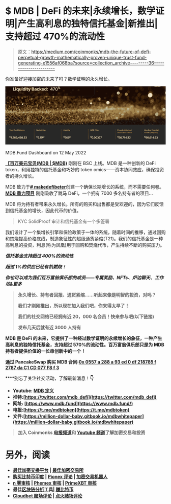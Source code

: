 # $ MDB | DeFi 的未来|永续增长，数学证明|产生高利息的独特信托基金|新推出|支持超过 470%的流动性

> 原文：<https://medium.com/coinmonks/mdb-the-future-of-defi-perpetual-growth-mathematically-proven-unique-trust-fund-generating-e1556af068ba?source=collection_archive---------36----------------------->

你准备好迎接加密的未来了吗？数学证明的永久增长。

![](img/347c0b3ceec58ff2788a8e4c57e3cbb0.png)

MDB.Fund Dashboard on 12 May 2022

[**【百万美元宝贝(MDB | $MDB)**](https://www.mdb.fund/) 刚刚在 BSC 上线。MDB 是一种创新的 DeFi token，利用独特的信托基金和巧妙的 token omics——资本协同效应，确保投资者的持久增长。

MDB 致力于[**# makedefibeter**](https://twitter.com/mdb_defi)创建一个确保长期增长的系统，而不需要任何卷。 [**MDB 重力项目**](https://www.mdb.fund/gravity) 刚刚吸收了跳马 DeFi，一个拥有 7000 多名持有者的项目…

MDB 将为持有者带来永久增长。所有的购买和出售都是受欢迎的，因为它们反馈到信托基金的增长，因此代币的价值。

> KYC SolidProof 审计和信托基金有一个多签署

我们设计了一个集增长引擎和保险政策于一体的系统，随着时间的推移，通过回购和焚烧提高价格底线，制造象征性的超级通货紧缩(T21)。我们的信托基金是一种高利息的投资，利息(称为凤凰)用于回购和焚烧代币，产生持续不断的购买压力。

***信托基金支持超过 400%的流动性***

*****超过 1%的供应已经有机燃烧！*****

*****你也可以成为我们百万富翁俱乐部的成员——专属奖励、NFTs、炉边聊天、工作坊&更多*****

> **永久增长、持有者回报、通货紧缩……听起来像是明智的投资，对吗？**
> 
> **我们才刚刚推出，所以现在加入我们吧，你来得太早了！**
> 
> ****我们的社交网络已经拥有近 20，000 名会员！快来参与吧(以下链接)****
> 
> ****发布几天后就有近 3000 人持有****

****MDB 是 DeFi 的未来，它提供了一种经过数学证明的永续增长的象征，一种产生高利息的独特信托基金，支持超过 570%的流动性。百万富翁俱乐部只是为 MDB 持有者提供价值的一长串创新中的一个！****

**通过 PancakeSwap 购买 MDB 合同:[**0x 0557 a 288 a 93 ed 0 df 218785 f 2787 da C1 CD 077 F8 f 3**](https://pancakeswap.finance/swap?outputCurrency=0x0557a288a93ed0df218785f2787dac1cd077f8f3)**

****别忘了关注社交活动，了解最新消息！**👇**

*   **Youtube: [MDB 定义](https://www.youtube.com/channel/UCNZ8ZADUtu-zHhvQJm-hilw)**
*   **推特:[https://twitter.com/mdb_defi](https://twitter.com/mdb_defi)**
*   **网址: [https://www.mdb.fund](https://www.mdb.fund/)**
*   **电报:[https://t.me/mdbtoken](https://t.me/mdbtoken)**
*   **文件:[https://million-dollar-baby.gitbook.io/mdbwhitepaper](https://million-dollar-baby.gitbook.io/mdbwhitepaper)**

> **加入 Coinmonks [电报频道](https://t.me/coincodecap)和 [Youtube 频道](https://www.youtube.com/c/coinmonks/videos)了解加密交易和投资**

# **另外，阅读**

*   **[最佳加密交换平台](https://coincodecap.com/best-crypto-swap-platforms) | [最佳加密交易所](https://coincodecap.com/crypto-exchange)**
*   **[购买比特币印度](/coinmonks/buy-bitcoin-in-india-feb50ddfef94) | [Pionex 评论](/coinmonks/pionex-review-exchange-with-crypto-trading-bot-1e459d0191ea) | [加密交易机器人](/coinmonks/crypto-trading-bot-c2ffce8acb2a)**
*   **[n 零审核](/coinmonks/ngrave-zero-review-c465cf8307fc) | [Phemex 审核](/coinmonks/phemex-review-4cfba0b49e28) | [PrimeXBT 审核](/coinmonks/primexbt-review-88e0815be858)**
*   **最佳[区块链分析](https://bitquery.io/blog/best-blockchain-analysis-tools-and-software)工具| [赚比特币](/coinmonks/earn-bitcoin-6e8bd3c592d9)**
*   **[Cloudbet 赌场评论](https://coincodecap.com/cloudbet-casino-review) | [点火赌场评论](https://coincodecap.com/ignition-casino-review)**
